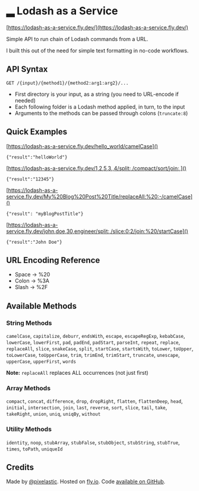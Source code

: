 # ▂ Lodash as a Service

[https://lodash-as-a-service.fly.dev/](https://lodash-as-a-service.fly.dev/)

Simple API to run chain of Lodash commands from a URL.

I built this out of the need for simple text formatting in no-code workflows.

## API Syntax

`GET /{input}/{method1}/{method2:arg1:arg2}/...`

- First directory is your input, as a string (you need to URL-encode if needed)
- Each following folder is a Lodash method applied, in turn, to the input
- Arguments to the methods can be passed through colons (`truncate:8`)

## Quick Examples

[https://lodash-as-a-service.fly.dev/hello_world/camelCase]()

`{"result":"helloWorld"}`

[https://lodash-as-a-service.fly.dev/1,2,5,3,,4/split:,/compact/sort/join:,]()

`{"result":"12345"}`

[https://lodash-as-a-service.fly.dev/My%20Blog%20Post%20Title/replaceAll:%20:-/camelCase]()

`{"result": "myBlogPostTitle"}`

[https://lodash-as-a-service.fly.dev/john,doe,30,engineer/split:,/slice:0:2/join:%20/startCase]()

`{"result":"John Doe"}`

## URL Encoding Reference

- Space    →  %20
- Colon    →  %3A
- Slash    →  %2F

## Available Methods

### String Methods
`camelCase`, `capitalize`, `deburr`, `endsWith`, `escape`, `escapeRegExp`, `kebabCase`,
`lowerCase`, `lowerFirst`, `pad`, `padEnd`, `padStart`, `parseInt`, `repeat`, `replace`,
`replaceAll`, `slice`, `snakeCase`, `split`, `startCase`, `startsWith`, `toLower`,
`toUpper`, `toLowerCase`, `toUpperCase`, `trim`, `trimEnd`, `trimStart`, `truncate`,
`unescape`, `upperCase`, `upperFirst`, `words`

**Note:** `replaceAll` replaces ALL occurrences (not just first)

### Array Methods
`compact`, `concat`, `difference`, `drop`, `dropRight`, `flatten`, `flattenDeep`, `head`,
`initial`, `intersection`, `join`, `last`, `reverse`, `sort`, `slice`, `tail`, `take`, `takeRight`,
`union`, `uniq`, `uniqBy`, `without`

### Utility Methods
`identity`, `noop`, `stubArray`, `stubFalse`, `stubObject`, `stubString`, `stubTrue`,
`times`, `toPath`, `uniqueId`

## Credits

Made by [@pixelastic](https://bsky.app/profile/pixelastic.bsky.social).
Hosted on [fly.io](https://fly.io/).
Code [available on GitHub](https://github.com/pixelastic/lodash-as-a-service).
